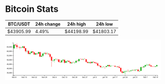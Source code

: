 # Bitcoin Stats

BTC/USDT|24h change|24h high|24h low|
|---|---|---|---|
|$43905.99|4.49%|$44198.99|$41803.17|

<img src="./chart.svg">
